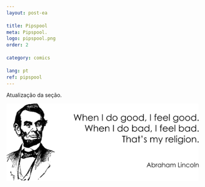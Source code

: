 ```yaml
---
layout: post-ea

title: Pipspool
meta: Pipspool.
logo: pipspool.png
order: 2

category: comics

lang: pt
ref: pipspool
---
```


Atualização da seção.

<a data-fancybox="gallery" href="/img/programming/Lincoln.png"><img src="/img/programming/Lincoln.png" alt=""></a>
